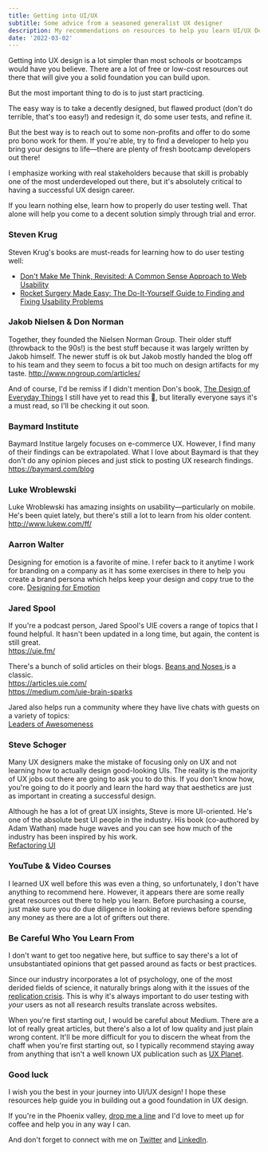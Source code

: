 ```yaml
---
title: Getting into UI/UX
subtitle: Some advice from a seasoned generalist UX designer
description: My recommendations on resources to help you learn UI/UX Design
date: '2022-03-02'
---
```


Getting into UX design is a lot simpler than most schools or bootcamps would have you believe. There are a lot of free or low-cost resources out there that will give you a solid foundation you can build upon.

But the most important thing to do is to just start practicing.

The easy way is to take a decently designed, but flawed product (don't do terrible, that's too easy!) and redesign it, do some user tests, and refine it.

But the best way is to reach out to some non-profits and offer to do some pro bono work for them. If you're able, try to find a developer to help you bring your designs to life—there are plenty of fresh bootcamp developers out there!

I emphasize working with real stakeholders because that skill is probably one of the most underdeveloped out there, but it's absolutely critical to having a successful UX design career.

If you learn nothing else, learn how to properly do user testing well. That alone will help you come to a decent solution simply through trial and error.

### Steven Krug

Steven Krug's books are must-reads for learning how to do user testing well:

- [Don't Make Me Think, Revisited: A Common Sense Approach to Web Usability](http://smile.amazon.com/Dont-Make-Think-Revisited-Usability/dp/0321965515)
- [Rocket Surgery Made Easy: The Do-It-Yourself Guide to Finding and Fixing Usability Problems
  ](https://smile.amazon.com/Rocket-Surgery-Made-Easy-Do-It-Yourself/dp/0321657292/ref=pd_sim_b_4?ie=UTF8&refRID=0ANX5TD6NX6FJ171JDTB)

### Jakob Nielsen & Don Norman

Together, they founded the Nielsen Norman Group. Their older stuff (throwback to the 90s!) is the best stuff because it was largely written by Jakob himself. The newer stuff is ok but Jakob mostly handed the blog off to his team and they seem to focus a bit too much on design artifacts for my taste.
http://www.nngroup.com/articles/

And of course, I'd be remiss if I didn't mention Don's book, [The Design of Everyday Things](https://smile.amazon.com/Design-Everyday-Things-Revised-Expanded/dp/0465050654)
I still have yet to read this 😬, but literally everyone says it's a must read, so I'll be checking it out soon.

### Baymard Institute

Baymard Institue largely focuses on e-commerce UX. However, I find many of their findings can be extrapolated. What I love about Baymard is that they don't do any opinion pieces and just stick to posting UX research findings.
https://baymard.com/blog

### Luke Wroblewski

Luke Wroblewski has amazing insights on usability—particularly on mobile. He's been quiet lately, but there's still a lot to learn from his older content.  
http://www.lukew.com/ff/

### Aarron Walter

Designing for emotion is a favorite of mine. I refer back to it anytime I work for branding on a company as it has some exercises in there to help you create a brand persona which helps keep your design and copy true to the core.
[Designing for Emotion](http://www.abookapart.com/products/designing-for-emotion)

### Jared Spool

If you're a podcast person, Jared Spool's UIE covers a range of topics that I found helpful. It hasn't been updated in a long time, but again, the content is still great.  
https://uie.fm/

There's a bunch of solid articles on their blogs. [Beans and Noses
](https://medium.com/uie-brain-sparks/beans-and-noses-21c16ac5cade) is a classic.  
https://articles.uie.com/  
https://medium.com/uie-brain-sparks

Jared also helps run a community where they have live chats with guests on a variety of topics:  
[Leaders of Awesomeness](https://leaders.centercentre.com/share/P7F03udpd-7abpk9?utm_source=manual)

### Steve Schoger

Many UX designers make the mistake of focusing only on UX and not learning how to actually design good-looking UIs. The reality is the majority of UX jobs out there are going to ask you to do this. If you don't know how, you're going to do it poorly and learn the hard way that aesthetics are just as important in creating a successful design.

Although he has a lot of great UX insights, Steve is more UI-oriented. He's one of the absolute best UI people in the industry. His book (co-authored by Adam Wathan) made huge waves and you can see how much of the industry has been inspired by his work.  
[Refactoring UI](https://www.refactoringui.com/book)

### YouTube & Video Courses

I learned UX well before this was even a thing, so unfortunately, I don't have anything to recommend here. However, it appears there are some really great resources out there to help you learn. Before purchasing a course, just make sure you do due diligence in looking at reviews before spending any money as there are a lot of grifters out there.

### Be Careful Who You Learn From

I don't want to get too negative here, but suffice to say there's a lot of unsubstantiated opinions that get passed around as facts or best practices.

Since our industry incorporates a lot of psychology, one of the most derided fields of science, it naturally brings along with it the issues of the [replication crisis](https://www.psychologytoday.com/us/basics/replication-crisis). This is why it's always important to do user testing with _your_ users as not all research results translate across websites.

When you're first starting out, I would be careful about Medium. There are a lot of really great articles, but there's also a lot of low quality and just plain wrong content. It'll be more difficult for you to discern the wheat from the chaff when you're first starting out, so I typically recommend staying away from anything that isn't a well known UX publication such as [UX Planet](https://uxplanet.org/).

### Good luck

I wish you the best in your journey into UI/UX design! I hope these resources help guide you in building out a good foundation in UX design.

If you're in the Phoenix valley, [drop me a line](https://nerdcowboy.com/contact/) and I'd love to meet up for coffee and help you in any way I can.

And don't forget to connect with me on [Twitter](<(https://twitter.com/nerdcowboy)>) and [LinkedIn](https://linkedin.com/in/nerdcowboy).

